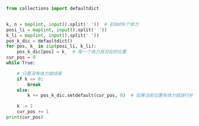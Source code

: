 
<BlogInfo title="35.探险" author="白日梦想猿" pv=0 read_times=0 pre_cost_time=0分22秒 category="算法" tag_list="['算法']" create_time="2022.05.07 16:34:03" update_time="2022.05.07 16:49:57" />

```python
from collections import defaultdict


k, n = map(int, input().split(' '))  # 初始时k个体力
posi_li = map(int, input().split(' '))
k_li = map(int, input().split(' '))
pos_k_dic = defaultdict()
for pos, k_ in zip(posi_li, k_li):
    pos_k_dic[pos] = k_  # 每一个体力其对应的位置
cur_pos = 0
while True:

    # 只要没有体力就结束
    if k <= 0:
        break
    else:
        k += pos_k_dic.setdefault(cur_pos, 0)  # 如果当前位置有体力就进行补充

    k -= 1
    cur_pos += 1
print(cur_pos)






```
